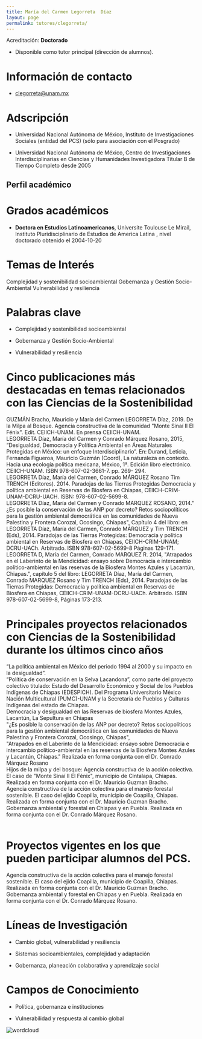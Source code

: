 ```yaml
---
title: María del Carmen Legorreta  Díaz
layout: page
permalink: tutores/clegorreta/
---
```


Acreditación: **Doctorado**


 - Disponible como tutor principal (dirección de alumnos).






# Información de contacto

 - <clegorreta@unam.mx>





# Adscripción


 - Universidad Nacional Autónoma de México, Instituto de Investigaciones Sociales (entidad del PCS) (sólo para asociación con el Posgrado)  

 - Universidad Nacional Autónoma de México, Centro de Investigaciones Interdisciplinarias en Ciencias y Humanidades     Investigadora Titular B de Tiempo Completo desde 2005
 





## Perfil académico


# Grados académicos


 - **Doctora en Estudios Latinoamericanos**, Universite Toulouse Le Mirail, Instituto Pluridisciplinario de Estudios de America Latina , nivel doctorado obtenido el 2004-10-20




# Temas de Interés

Complejidad y sostenibilidad socioambiental
Gobernanza y Gestión Socio-Ambiental
Vulnerabilidad y resiliencia



# Palabras clave


 - Complejidad y sostenibilidad socioambiental

 - Gobernanza y Gestión Socio-Ambiental

 - Vulnerabilidad y resiliencia




# Cinco publicaciones más destacadas en temas relacionados con las Ciencias de la Sostenibilidad

GUZMÁN Bracho, Mauricio y María del Carmen LEGORRETA Díaz, 2019. De la Milpa al Bosque. Agencia constructiva de la comunidad &quot;Monte Sinaí II El Fénix&quot;. Edit. CEIICH-UNAM.  En prensa CEIICH-UNAM.<br />LEGORRETA Díaz, María del Carmen y Conrado Márquez Rosano, 2015, “Desigualdad, Democracia y Política Ambiental en Áreas Naturales Protegidas en México: un enfoque Interdisciplinario”. En: Durand, Leticia, Fernanda Figueroa, Mauricio Guzmán (Coord), La naturaleza en contexto. Hacia una ecología política mexicana, México, 1ª. Edición libro electrónico. CEIICH-UNAM. ISBN 978-607-02-3661-7. pp. 269- 294.<br />LEGORRETA Díaz, María del Carmen, Conrado MÁRQUEZ Rosano Tim TRENCH (Editores). 2014. Paradojas de las Tierras Protegidas Democracia y política ambiental en Reservas de Biosfera en Chiapas, CEIICH-CRIM-UNAM-DCRU-UACH. ISBN: 978-607-02-5699-8.<br />LEGORRETA Díaz, María del Carmen y Conrado MARQUEZ ROSANO, 2014.&quot; ¿Es posible la conservación de las ANP por decreto? Retos sociopolíticos para la gestión ambiental democrática en las comunidades de Nueva Palestina y Frontera Corozal, Ocosingo, Chiapas&quot;, Capítulo 4 del libro: en LEGORRETA Díaz, María del Carmen, Conrado MÁRQUEZ y Tim TRENCH (Eds), 2014. Paradojas de las Tierras Protegidas: Democracia y política ambiental en Reservas de Biosfera en Chiapas, CEIICH-CRIM-UNAM; DCRU-UACh. Arbitrado. ISBN 978-607-02-5699-8 Páginas 129-171.<br />LEGORRETA D, María del Carmen, Conrado MARQUEZ R. 2014, &quot;Atrapados en el Laberinto de la Mendicidad: ensayo sobre Democracia e intercambio político-ambiental en las reservas de la Biosfera Montes Azules y Lacantún, Chiapas.&quot;, capítulo 5 del libro: LEGORRETA Díaz, María del Carmen, Conrado MARQUEZ Rosano y Tim TRENCH (Eds), 2014. Paradojas de las Tierras Protegidas: Democracia y política ambiental en Reservas de Biosfera en Chiapas, CEIICH-CRIM-UNAM-DCRU-UACh. Arbitrado. ISBN 978-607-02-5699-8, Páginas 173-213.




# Principales proyectos relacionados con Ciencias de la Sostenibilidad durante los últimos cinco años

“La política ambiental en México del periodo 1994 al 2000 y su impacto en la desigualdad”. <br />“Política de conservación en la Selva Lacandona”, como parte del proyecto colectivo titulado: Estado del Desarrollo Económico y Social de los Pueblos Indígenas de Chiapas (EDESPICH). Del Programa Universitario México Nación Multicultural (PUMC)-UNAM y la Secretaría de Pueblos y Culturas Indígenas del estado de Chiapas. <br />Democracia y desigualdad en las Reservas de biosfera Montes Azules, Lacantún, La Sepultura en Chiapas <br />&quot;¿Es posible la conservación de las ANP por decreto? Retos sociopolíticos para la gestión ambiental democrática en las comunidades de Nueva Palestina y Frontera Corozal, Ocosingo, Chiapas&quot;, <br />&quot;Atrapados en el Laberinto de la Mendicidad: ensayo sobre Democracia e intercambio político-ambiental en las reservas de la Biosfera Montes Azules y Lacantún, Chiapas.&quot; Realizada en forma conjunta con el Dr. Conrado Márquez Rosano<br />Hijos de la milpa y del bosque: Agencia constructiva de la acción colectiva. El caso de &quot;Monte Sinaí II El Fénix&quot;, municipio de Cintalapa, Chiapas. Realizada en forma conjunta con el Dr. Mauricio Guzman Bracho. <br />Agencia constructiva de la acción colectiva para el manejo forestal sostenible. El caso del ejido Coapilla, municipio de Coapilla, Chiapas. Realizada en forma conjunta con el Dr. Mauricio Guzman Bracho. <br />Gobernanza ambiental y forestal en Chiapas y en Puebla. Realizada en forma conjunta con el Dr. Conrado Márquez Rosano.<br /><br />




# Proyectos vigentes en los que pueden participar alumnos del PCS.

Agencia constructiva de la acción colectiva para el manejo forestal sostenible. El caso del ejido Coapilla, municipio de Coapilla, Chiapas. Realizada en forma conjunta con el Dr. Mauricio Guzman Bracho. <br />Gobernanza ambiental y forestal en Chiapas y en Puebla. Realizada en forma conjunta con el Dr. Conrado Márquez Rosano.




# Líneas de Investigación


 - Cambio global, vulnerabilidad y resiliencia

 - Sistemas socioambientales, complejidad y adaptación

 - Gobernanza, planeación colaborativa y aprendizaje social





# Campos de Conocimiento

 - Política, gobernanza e instituciones

 - Vulnerabilidad y respuesta al cambio global



![wordcloud](https://sostenibilidad.posgrado.unam.mx/media/perfil-academico/228/wordcloud.png)
